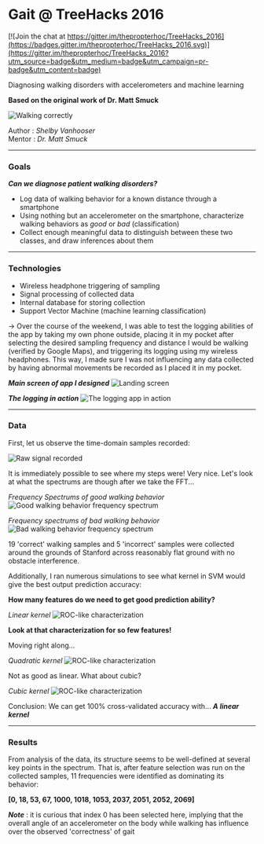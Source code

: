 # Gait @ TreeHacks 2016

[![Join the chat at https://gitter.im/thepropterhoc/TreeHacks_2016](https://badges.gitter.im/thepropterhoc/TreeHacks_2016.svg)](https://gitter.im/thepropterhoc/TreeHacks_2016?utm_source=badge&utm_medium=badge&utm_campaign=pr-badge&utm_content=badge)  

Diagnosing walking disorders with accelerometers and machine learning

**Based on the original work of Dr. Matt Smuck**

![Walking correctly](https://d30y9cdsu7xlg0.cloudfront.net/png/79275-200.png)

Author : _Shelby Vanhooser_  
Mentor : _Dr. Matt Smuck_

___
### Goals

***Can we diagnose patient walking disorders?***

  - Log data of walking behavior for a known distance through a smartphone
  - Using nothing but an accelerometer on the smartphone, characterize walking behaviors as _good_ or _bad_ (classification)
  - Collect enough meaningful data to distinguish between these two classes, and draw inferences about them 

___
### Technologies

  - Wireless headphone triggering of sampling
  - Signal processing of collected data
  - Internal database for storing collection
  - Support Vector Machine (machine learning classification)

  -> Over the course of the weekend, I was able to test the logging abilities of the app by taking my own phone outside, placing it in my pocket after selecting the desired sampling frequency and distance I would be walking (verified by Google Maps), and triggering its logging using my wireless headphones.  This way, I made sure I was not influencing any data collected by having abnormal movements be recorded as I placed it in my pocket. 
  
  ***_Main screen of app I designed_***
  ![Landing screen](https://raw.githubusercontent.com/thepropterhoc/TreeHacks_2016/master/Screenshots/Screenshot_2.png)
  
  ***_The logging in action_***
  ![The logging app in action](https://raw.githubusercontent.com/thepropterhoc/TreeHacks_2016/master/Screenshots/Screenshot_1.png)

___
### Data

First, let us observe the time-domain samples recorded: 

![Raw signal recorded](https://raw.githubusercontent.com/thepropterhoc/TreeHacks_2016/master/Collected_Data/Time_Domain.png)

It is immediately possible to see where my steps were! Very nice. Let's look at what the spectrums are though after we take the FFT...

_Frequency Spectrums of good walking behavior_
![Good walking behavior frequency spectrum](https://raw.githubusercontent.com/thepropterhoc/TreeHacks_2016/master/Collected_Data/images/good_animated.gif)

_Frequency spectrums of bad walking behavior_
![Bad walking behavior frequency spectrum](https://raw.githubusercontent.com/thepropterhoc/TreeHacks_2016/master/Collected_Data/images/bad_animated.gif)

19 'correct' walking samples and 5 'incorrect' samples were collected around the grounds of Stanford across reasonably flat ground with no obstacle interference.

Additionally, I ran numerous simulations to see what kernel in SVM would give the best output prediction accuracy: 

**How many features do we need to get good prediction ability?**

_Linear kernel_
![ROC-like characterization](https://raw.githubusercontent.com/thepropterhoc/TreeHacks_2016/master/Collected_Data/Linear_SVM_2000_Sample_FFT.png)

**Look at that characterization for so few features!**

Moving right along...

_Quadratic kernel_
![ROC-like characterization](https://raw.githubusercontent.com/thepropterhoc/TreeHacks_2016/master/Collected_Data/Quadratic_SVM_2000_Sample_FFT.png)

Not as good as linear.  What about cubic? 

_Cubic kernel_
![ROC-like characterization](https://raw.githubusercontent.com/thepropterhoc/TreeHacks_2016/master/Collected_Data/Cubic_SVM_2000_Sample_FFT.png)

Conclusion: We can get 100% cross-validated accuracy with...
***A linear kernel***

___
### Results

From analysis of the data, its structure seems to be well-defined at several key points in the spectrum.  That is, after feature selection was run on the collected samples, 11 frequencies were identified as dominating its behavior: 

**[0, 18, 53, 67, 1000, 1018, 1053, 2037, 2051, 2052, 2069]**



**_Note_** : it is curious that index 0 has been selected here, implying that the overall angle of an accelerometer on the body while walking has influence over the observed 'correctness' of gait 





